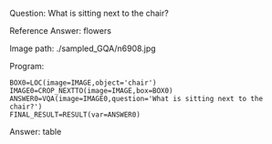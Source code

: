 Question: What is sitting next to the chair?

Reference Answer: flowers

Image path: ./sampled_GQA/n6908.jpg

Program:

```
BOX0=LOC(image=IMAGE,object='chair')
IMAGE0=CROP_NEXTTO(image=IMAGE,box=BOX0)
ANSWER0=VQA(image=IMAGE0,question='What is sitting next to the chair?')
FINAL_RESULT=RESULT(var=ANSWER0)
```
Answer: table

